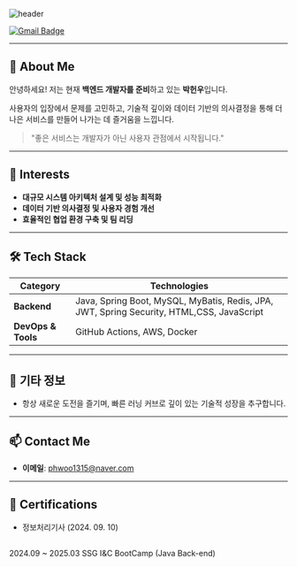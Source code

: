 ![header](https://capsule-render.vercel.app/api?type=waving&color=0:0b0f4d,100:1c1c86&height=200&section=header&text=NewCare's%20Github&fontColor=FFD700&fontSize=60&fontAlignY=35&desc=Backend%20Developer&descAlignY=65&descAlign=60&animation=fadeIn&speed=3)

[![Gmail Badge](https://img.shields.io/badge/Gmail-D14836?style=flat&logo=Gmail&logoColor=white)](mailto:phwoo1315@gmail.com)

---

## 👋 About Me
안녕하세요! 저는 현재 **백엔드 개발자를 준비**하고 있는 **박헌우**입니다.

사용자의 입장에서 문제를 고민하고, 기술적 깊이와 데이터 기반의 의사결정을 통해 더 나은 서비스를 만들어 나가는 데 즐거움을 느낍니다.

> "좋은 서비스는 개발자가 아닌 사용자 관점에서 시작됩니다."


---

## 🌱 Interests

- **대규모 시스템 아키텍처 설계 및 성능 최적화**
- **데이터 기반 의사결정 및 사용자 경험 개선**
- **효율적인 협업 환경 구축 및 팀 리딩**

---

## 🛠 Tech Stack

| **Category**       | **Technologies** |
|--------------------|------------------|
| **Backend**        | Java, Spring Boot, MySQL, MyBatis, Redis, JPA, JWT, Spring Security, HTML,CSS, JavaScript |
| **DevOps & Tools** | GitHub Actions, AWS, Docker|

---

## 🚀 기타 정보

- 항상 새로운 도전을 즐기며, 빠른 러닝 커브로 깊이 있는 기술적 성장을 추구합니다.

---

## 📫 Contact Me

- **이메일**: phwoo1315@naver.com

---

## 🏅 Certifications

- 정보처리기사 (2024. 09. 10)

## 
2024.09 ~ 2025.03 SSG I&C BootCamp (Java Back-end)
